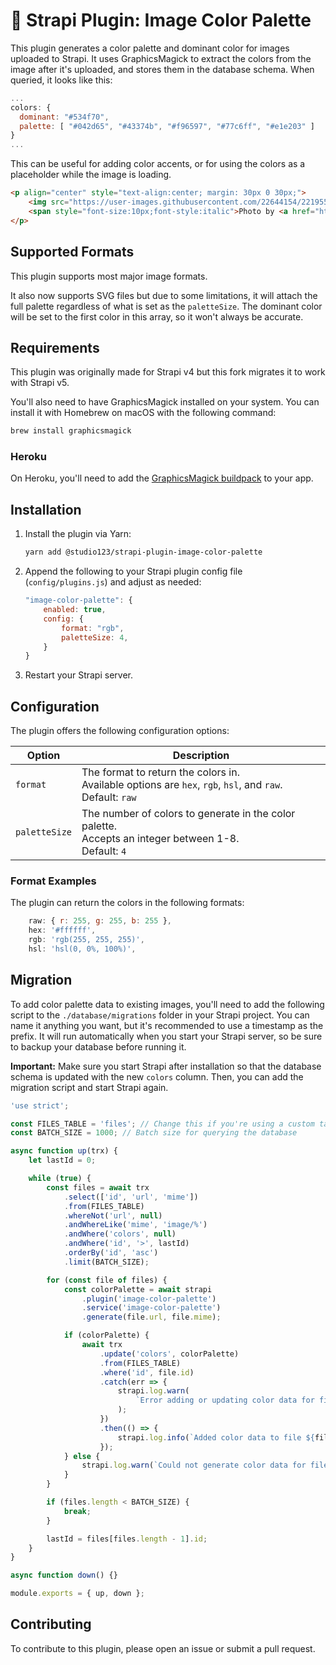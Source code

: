 # 🎨 Strapi Plugin: Image Color Palette

This plugin generates a color palette and dominant color for images uploaded to Strapi. It uses GraphicsMagick to extract the colors from the image after it's uploaded, and stores them in the database schema. When queried, it looks like this:

```javascript
...
colors: {
  dominant: "#534f70",
  palette: [ "#042d65", "#43374b", "#f96597", "#77c6ff", "#e1e203" ]
}
...
```

This can be useful for adding color accents, or for using the colors as a placeholder while the image is loading.
````html
<p align="center" style="text-align:center; margin: 30px 0 30px;">
    <img src="https://user-images.githubusercontent.com/22644154/221955944-747c3ecc-44ac-49d4-bb6c-489803135ad5.jpg" width="650" /><br/>
    <span style="font-size:10px;font-style:italic">Photo by <a href="https://unsplash.com/es/@thomasmcphersonphotography?utm_source=unsplash&utm_medium=referral&utm_content=creditCopyText">Thomas McPherson</a> on <a href="https://unsplash.com/photos/tVEqStC2uz8?utm_source=unsplash&utm_medium=referral&utm_content=creditCopyText">Unsplash</a></span>
</p>
````

## Supported Formats
This plugin supports most major image formats. 

It also now supports SVG files but due to some limitations, it will attach the full palette regardless of what is set as the `paletteSize`. The dominant color will be set to the first color in this array, so it won't always be accurate.

## Requirements

This plugin was originally made for Strapi v4 but this fork migrates it to work with Strapi v5.

You'll also need to have GraphicsMagick installed on your system. You can install it with Homebrew on macOS with the following command:

```bash
brew install graphicsmagick
```

### Heroku

On Heroku, you'll need to add the [GraphicsMagick buildpack](https://github.com/bogini/heroku-buildpack-graphicsmagick) to your app.

## Installation

1. Install the plugin via Yarn:

    ```bash
    yarn add @studio123/strapi-plugin-image-color-palette
    ```

2. Append the following to your Strapi plugin config file (`config/plugins.js`) and adjust as needed:

    ```javascript
    "image-color-palette": {
        enabled: true,
        config: {
            format: "rgb",
            paletteSize: 4,
        }
    }
    ```

3. Restart your Strapi server.

## Configuration
The plugin offers the following configuration options:

| Option        | Description                                                                                                       |
|---------------|-------------------------------------------------------------------------------------------------------------------|
| `format`      | The format to return the colors in.<br/>Available options are `hex`, `rgb`, `hsl`, and `raw`.<br/>Default: `raw` |
| `paletteSize` | The number of colors to generate in the color palette.<br/>Accepts an integer between 1-8.<br/>Default: `4`     |


### Format Examples
The plugin can return the colors in the following formats:
```javascript
    raw: { r: 255, g: 255, b: 255 },
    hex: '#ffffff',
    rgb: 'rgb(255, 255, 255)',
    hsl: 'hsl(0, 0%, 100%)',
```

## Migration
To add color palette data to existing images, you'll need to add the following script to the `./database/migrations` folder in your Strapi project. You can name it anything you want, but it's recommended to use a timestamp as the prefix. It will run automatically when you start your Strapi server, so be sure to backup your database before running it.

**Important:** Make sure you start Strapi after installation so that the database schema is updated with the new `colors` column. Then, you can add the migration script and start Strapi again.

```javascript
'use strict';

const FILES_TABLE = 'files'; // Change this if you're using a custom table name
const BATCH_SIZE = 1000; // Batch size for querying the database

async function up(trx) {
    let lastId = 0;

    while (true) {
        const files = await trx
            .select(['id', 'url', 'mime'])
            .from(FILES_TABLE)
            .whereNot('url', null)
            .andWhereLike('mime', 'image/%')
            .andWhere('colors', null)
            .andWhere('id', '>', lastId)
            .orderBy('id', 'asc')
            .limit(BATCH_SIZE);

        for (const file of files) {
            const colorPalette = await strapi
                .plugin('image-color-palette')
                .service('image-color-palette')
                .generate(file.url, file.mime);

            if (colorPalette) {
                await trx
                    .update('colors', colorPalette)
                    .from(FILES_TABLE)
                    .where('id', file.id)
                    .catch(err => {
                        strapi.log.warn(
                            `Error adding or updating color data for file ${file.id}: ${err}`,
                        );
                    })
                    .then(() => {
                        strapi.log.info(`Added color data to file ${file.id} successfully.`);
                    });
            } else {
                strapi.log.warn(`Could not generate color data for file ${file.id}.`);
            }
        }

        if (files.length < BATCH_SIZE) {
            break;
        }

        lastId = files[files.length - 1].id;
    }
}

async function down() {}

module.exports = { up, down };
```

## Contributing
To contribute to this plugin, please open an issue or submit a pull request.
